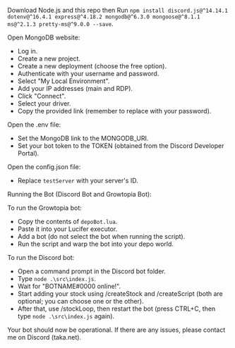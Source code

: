 Download Node.js and this repo then Run `npm install discord.js@^14.14.1 dotenv@^16.4.1 express@^4.18.2 mongodb@^6.3.0 mongoose@^8.1.1 ms@^2.1.3 pretty-ms@^9.0.0 --save`.

Open MongoDB website:
- Log in.
- Create a new project.
- Create a new deployment (choose the free option).
- Authenticate with your username and password.
- Select "My Local Environment".
- Add your IP addresses (main and RDP).
- Click "Connect".
- Select your driver.
- Copy the provided link (remember to replace <password> with your password).

Open the .env file:
- Set the MongoDB link to the MONGODB_URI.
- Set your bot token to the TOKEN (obtained from the Discord Developer Portal).

Open the config.json file:
- Replace `testServer` with your server's ID.

Running the Bot (Discord Bot and Growtopia Bot):

To run the Growtopia bot:
- Copy the contents of `depoBot.lua`.
- Paste it into your Lucifer executor.
- Add a bot (do not select the bot when running the script).
- Run the script and warp the bot into your depo world.

To run the Discord bot:
- Open a command prompt in the Discord bot folder.
- Type `node .\src\index.js`.
- Wait for "BOTNAME#0000 online!".
- Start adding your stock using /createStock and /createScript (both are optional; you can choose one or the other).
- After that, use /stockLoop, then restart the bot (press CTRL+C, then type `node .\src\index.js` again).

Your bot should now be operational. If there are any issues, please contact me on Discord (taka.net).
